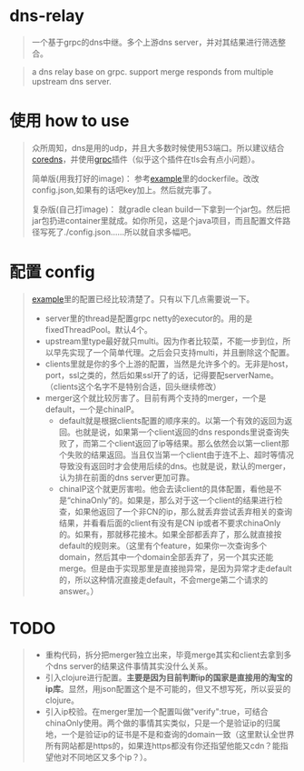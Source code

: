 # dns-relay
>一个基于grpc的dns中继。多个上游dns server，并对其结果进行筛选整合。

>a dns relay base on grpc. support merge responds from multiple upstream dns server.

# 使用 how to use
>众所周知，dns是用的udp，并且大多数时候使用53端口。所以建议结合[coredns](https://coredns.io/)，并使用[grpc](https://coredns.io/plugins/grpc/)插件（似乎这个插件在tls会有点小问题）。
>
>简单版(用我打好的image)：
>参考[example](https://github.com/xloypaypa/dns-relay/tree/master/example)里的dockerfile。改改config.json,如果有的话吧key加上。然后就完事了。
>
>复杂版(自己打image)：
>就gradle clean build一下拿到一个jar包。然后把jar包扔进container里就成。如你所见，这是个java项目，而且配置文件路径写死了./config.json……所以就自求多幅吧。

# 配置 config
>[example](https://github.com/xloypaypa/dns-relay/tree/master/example)里的配置已经比较清楚了。只有以下几点需要说一下。
>* server里的thread是配置grpc netty的executor的。用的是fixedThreadPool。默认4个。
>* upstream里type最好就只multi。因为作者比较菜，不能一步到位，所以早先实现了一个简单代理。之后会只支持multi，并且删除这个配置。
>* clients里就是你的多个上游的配置，当然是允许多个的。无非是host，port，ssl之类的，然后如果ssl开了的话，记得要配serverName。（clients这个名字不是特别合适，回头继续修改）
>* merger这个就比较厉害了。目前有两个支持的merger，一个是default，一个是chinaIP。
>   * default就是根据clients配置的顺序来的。以第一个有效的返回为返回。也就是说，如果第一个client返回的dns responds里说查询失败了，而第二个client返回了ip等结果。那么依然会以第一client那个失败的结果返回。当且仅当第一个client由于连不上、超时等情况导致没有返回时才会使用后续的dns。也就是说，默认的merger，认为排在前面的dns server更加可靠。
>   * chinaIP这个就更厉害啦。他会去读client的具体配置，看他是不是“chinaOnly”的。如果是，那么对于这一个client的结果进行检查，如果他返回了一个非CN的ip，那么就丢弃尝试丢弃相关的查询结果，并看看后面的client有没有是CN ip或者不要求chinaOnly的。如果有，那就移花接木。如果全部都丢弃了，那么就直接按default的规则来。（这里有个feature，如果你一次查询多个domain，然后其中一个domain全部丢弃了，另一个其实还能merge。但是由于实现那里是直接抛异常，是因为异常才走default的，所以这种情况直接走default，不会merge第二个请求的answer。）

# TODO
>* 重构代码，拆分把merger独立出来，毕竟merge其实和client去拿到多个dns server的结果这件事情其实没什么关系。
>* 引入clojure进行配置。**主要是因为目前判断ip的国家是直接用的淘宝的ip库**。显然，用json配置这个是不可能的，但又不想写死，所以妥妥的clojure。
>* 引入ip校验。在merger里加一个配置叫做"verify":true，可结合chinaOnly使用。两个做的事情其实类似，只是一个是验证ip的归属地，一个是验证ip的证书是不是和查询的domain一致（这里默认全世界所有网站都是https的，如果连https都没有你还指望他能又cdn？能指望他对不同地区又多个ip？）。
